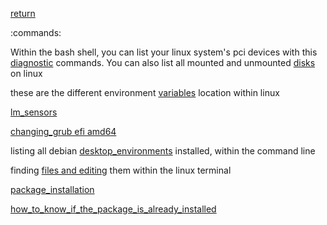 [return](linuxguide)

:commands:


Within the bash shell, you can list your linux system's pci devices with this [diagnostic](diagnostic) commands. You can also list all mounted and unmounted [disks](disk_management) on linux


these are the different environment [variables](variables) location within linux


[lm_sensors](lm_sensors)


[changing_grub efi amd64](changing_grub-efi-amd64)

listing all debian [desktop_environments](desktopenvironments) installed, within the command line

finding [files and editing](findedit) them within the linux terminal 

[package_installation](package_installation)

[how_to_know_if_the_package_is_already_installed](how_to_know_if_the_package_is_already_installed)


